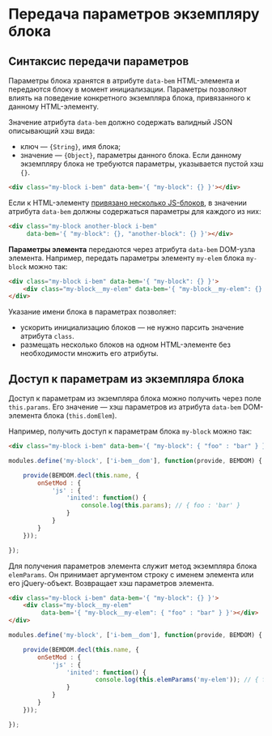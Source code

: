 # Передача параметров экземпляру блока

## Синтаксис передачи параметров

Параметры блока хранятся в атрибуте `data-bem` HTML-элемента и передаются блоку в момент инициализации. Параметры позволяют влиять на поведение конкретного экземпляра блока, привязанного к данному HTML-элементу.

Значение атрибута `data-bem` должно содержать валидный JSON описывающий хэш вида:

* ключ — `{String}`, имя блока;
* значение — `{Object}`, параметры данного блока. Если данному экземпляру блока не требуются
параметры, указывается пустой хэш `{}`.

```html
<div class="my-block i-bem" data-bem='{ "my-block": {} }'></div>
```

Если к HTML-элементу [привязано несколько JS-блоков](./i-bem-js-html-binding.ru.md#Один-html-элемент--несколько-js-блоков), в значении атрибута `data-bem` должны содержаться параметры для каждого из них:

```html
<div class="my-block another-block i-bem"
     data-bem='{ "my-block": {}, "another-block": {} }'></div>
```

**Параметры элемента** передаются через атрибута `data-bem` DOM-узла элемента. Например, передать параметры элементу `my-elem` блока `my-block` можно так:

```html
<div class="my-block i-bem" data-bem='{ "my-block": {} }'>
    <div class="my-block__my-elem" data-bem='{ "my-block__my-elem": {} }'></div>
</div>
```

Указание имени блока в параметрах позволяет:

 * ускорить инициализацию блоков — не нужно парсить значение атрибута `class`.
 * размещать несколько блоков на одном HTML-элементе без необходимости множить его атрибуты.

## Доступ к параметрам из экземпляра блока

Доступ к параметрам из экземпляра блока можно получить через поле `this.params`. Его значение — хэш параметров из атрибута `data-bem` DOM-элемента блока (`this.domElem`).

Например, получить доступ к параметрам блока `my-block` можно так:

```html
<div class="my-block i-bem" data-bem='{ "my-block": { "foo" : "bar" } }'></div>
```

```js
modules.define('my-block', ['i-bem__dom'], function(provide, BEMDOM) {

    provide(BEMDOM.decl(this.name, {
        onSetMod : {
            'js' : {
                'inited': function() {
                    console.log(this.params); // { foo : 'bar' }
                }
            }
        }
    }));

});
```

Для получения параметров элемента служит метод экземпляра блока `elemParams`. Он принимает аргументом строку с именем элемента или его jQuery-объект. Возвращает хэш параметров элемента.

```html
<div class="my-block i-bem" data-bem='{ "my-block": {} }'>
    <div class="my-block__my-elem"
         data-bem='{ "my-block__my-elem": { "foo" : "bar" } }'></div>
</div>
```

```js
modules.define('my-block', ['i-bem__dom'], function(provide, BEMDOM) {

    provide(BEMDOM.decl(this.name, {
        onSetMod : {
            'js' : {
                'inited': function() {
                        console.log(this.elemParams('my-elem')); // { foo : 'bar' }
                }
            }
        }
    }));

});
```

